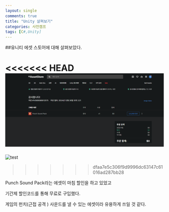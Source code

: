 ```yaml
---
layout: single
comments: true
title: "Unity 살펴보기"
categories: 사전캠프
tags: [C#,Unity]
---
```


##유니티 에셋 스토어에 대해 살펴보았다.

<<<<<<< HEAD
![test](../images/2024-12-26-first/test-1735196907815-8.png)
=======
![test](.._posts/images/2024-12-26-first/test.png)
>>>>>>> dfaa7e5c306f9d9996dc63147c61016ad287bb28

Punch Sound Pack라는 에셋이 마침 할인을 하고 있었고

기간제 할인코드를 통해 무료로 구입했다.

게임의 펀치(근접 공격 ) 사운드를 낼 수 있는 에셋이라 유용하게 쓰일 것 같다.

